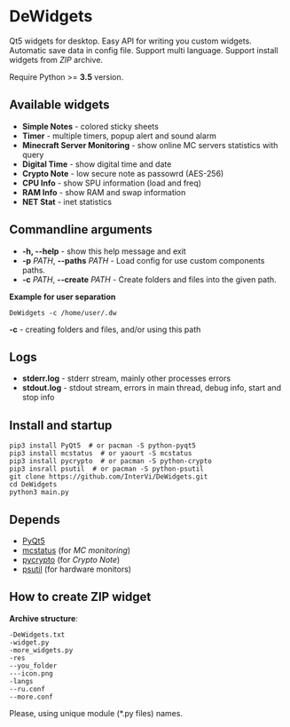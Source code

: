 # DeWidgets

Qt5 widgets for desktop. Easy API for writing you custom widgets. Automatic save data in config file. Support multi language. Support install widgets from *ZIP* archive.

Require Python >= **3.5** version.

## Available widgets

* **Simple Notes** - colored sticky sheets
* **Timer** - multiple timers, popup alert and sound alarm
* **Minecraft Server Monitoring** - show online MC servers statistics with query
* **Digital Time** - show digital time and date
* **Crypto Note** - low secure note as passowrd (AES-256)
* **CPU Info** - show SPU information (load and freq)
* **RAM Info** - show RAM and swap information
* **NET Stat** - inet statistics

## Commandline arguments

* **-h, --help** - show this help message and exit
* **-p** *PATH*, **--paths** *PATH* - Load config for use custom components paths.
* **-c** *PATH*, **--create** *PATH* - Create folders and files into the given path.

**Example for user separation**

```shell
DeWidgets -c /home/user/.dw
```

**-c** - creating folders and files, and/or using this path

## Logs

* **stderr.log** - stderr stream, mainly other processes errors
* **stdout.log** - stdout stream, errors in main thread, debug info, start and stop info

## Install and startup

```shell
pip3 install PyQt5  # or pacman -S python-pyqt5
pip3 install mcstatus  # or yaourt -S mcstatus
pip3 install pycrypto  # or pacman -S python-crypto
pip3 insrall psutil  # or pacman -S python-psutil
git clone https://github.com/InterVi/DeWidgets.git
cd DeWidgets
python3 main.py
```

## Depends

* [PyQt5](https://github.com/baoboa/pyqt5)
* [mcstatus](https://github.com/Dinnerbone/mcstatus) (for *MC monitoring*)
* [pycrypto](https://github.com/dlitz/pycrypto) (for *Crypto Note*)
* [psutil](https://github.com/giampaolo/psutil) (for hardware monitors)

## How to create ZIP widget

**Archive structure**:

```
-DeWidgets.txt
-widget.py
-more_widgets.py
-res
--you_folder
---icon.png
-langs
--ru.conf
--more.conf
```

Please, using unique module (*.py files) names.
